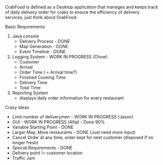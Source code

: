 CrabFood is defined as a Desktop application that manages and keeps track of daily delivery order for crabs to ensure the efficiency of delivery services, just think about GrabFood. 

Basic Requirements
1. Java console
	- Delivery Process - DONE
	- Map Generation - DONE
	- Event Timeline - DONE
2. Logging System - WORK IN PROGRESS (Chow)
	- Customer
	- Arrival
	- Order Time ( = Arrival time?)
	- Finished Cooking Time
	- Delivery Time	
	- Total Time
3. Reporting System
	- displays daily order information for every restaurant

Crazy ideas
* Limit number of deliverymen - WORK IN PROGRESS (Jason)
* GUI - WORK IN PROGRESS (Afiq) - Done 90%
* Variable Starting Point - DONE
* Larger Map, More restaurants - DONE (Just need more input)
* Cancel Order at any time, order kept for next customer (disposed if no longer fresh)
* Special Requirements - DONE
* Delivery point != customer location
* Traffic Jam
